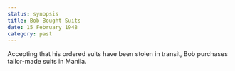 ```yaml
---
status: synopsis
title: Bob Bought Suits
date: 15 February 1948
category: past
---
```

Accepting that his ordered suits have been stolen in transit, Bob purchases tailor-made suits in Manila. 
